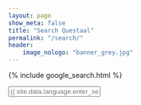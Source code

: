 ```yaml
---
layout: page
show_meta: false
title: "Search Questaal"
permalink: "/search/"
header:
    image_nologo: "banner_grey.jpg"
---
```


{% include google_search.html %}

<form style="padding-bottom: 200px;" onsubmit="google_search()" >
  <input type="text" id="google-search" placeholder="{{ site.data.language.enter_search_term }}">
</form>